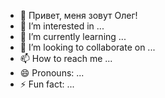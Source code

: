 - 👋 Привет, меня зовут Олег!
- 👀 I’m interested in ...
- 🌱 I’m currently learning ...
- 💞️ I’m looking to collaborate on ...
- 📫 How to reach me ...
- 😄 Pronouns: ...
- ⚡ Fun fact: ...

<!---
alikovasilich/alikovasilich is a ✨ special ✨ repository because its `README.md` (this file) appears on your GitHub profile.
You can click the Preview link to take a look at your changes.
--->
